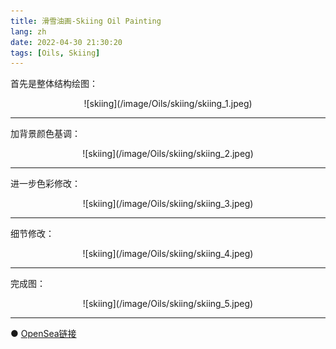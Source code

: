 ```yaml
---
title: 滑雪油画-Skiing Oil Painting
lang: zh
date: 2022-04-30 21:30:20
tags: [Oils, Skiing]
---
```


首先是整体结构绘图：

<center>![skiing](/image/Oils/skiing/skiing_1.jpeg)</center>

----------------------------------------  

加背景颜色基调：

<center>![skiing](/image/Oils/skiing/skiing_2.jpeg)</center>

----------------------------------------  

进一步色彩修改：

<center>![skiing](/image/Oils/skiing/skiing_3.jpeg)</center>

----------------------------------------  

细节修改：

<center>![skiing](/image/Oils/skiing/skiing_4.jpeg)</center>

----------------------------------------  

完成图：

<center>![skiing](/image/Oils/skiing/skiing_5.jpeg)</center>

----------------------------------------  

● [OpenSea链接](https://opensea.io/assets/ethereum/0x495f947276749ce646f68ac8c248420045cb7b5e/5538608732828411082250453030091092578936762873171210564831323264320767262721 "Skiing Oil Painting")

<nft-card
contractAddress="0x495f947276749ce646f68ac8c248420045cb7b5e"
tokenId="5538608732828411082250453030091092578936762873171210564831323264320767262721">
</nft-card>
<script src="https://unpkg.com/embeddable-nfts/dist/nft-card.min.js"></script>
